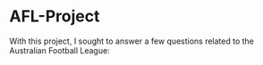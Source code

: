 # AFL-Project
With this project, I sought to answer a few questions related to the Australian Football League:
